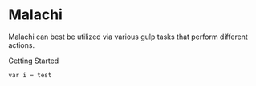 # Malachi

Malachi can best be utilized via various gulp tasks that perform different actions. 

Getting Started

`var i = test`


